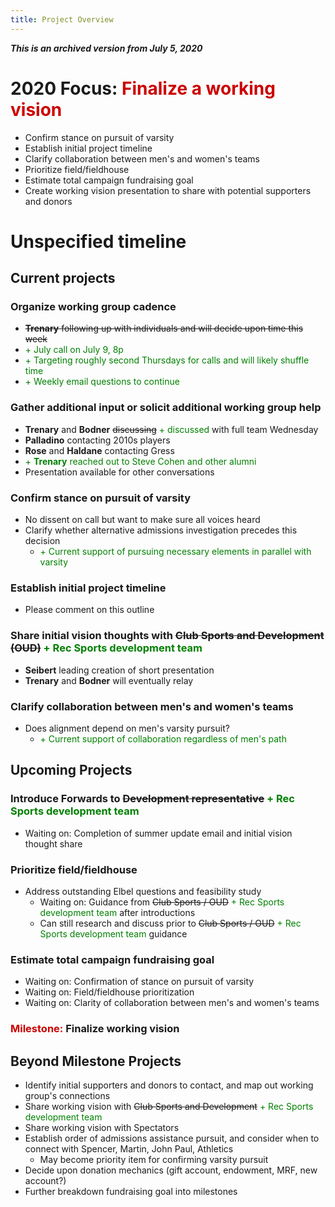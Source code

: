 ```yaml
---
title: Project Overview
---
```

***This is an archived version from July 5, 2020***

# 2020 Focus: <span style='color:#cc0000'>Finalize a working vision</span>
- Confirm stance on pursuit of varsity
- Establish initial project timeline
- Clarify collaboration between men's and women's teams
- Prioritize field/fieldhouse
- Estimate total campaign fundraising goal
- Create working vision presentation to share with potential supporters and donors

# Unspecified timeline
## Current projects  
### Organize working group cadence
- ~~**Trenary** following up with individuals and will decide upon time this week~~
- <span style='color:green'>+ July call on July 9, 8p</span>
- <span style='color:green'>+ Targeting roughly second Thursdays for calls and will likely shuffle time</span>
- <span style='color:green'>+ Weekly email questions to continue</span>

### Gather additional input or solicit additional working group help
- **Trenary** and **Bodner** ~~discussing~~ <span style='color:green'>+ discussed</span> with full team Wednesday
- **Palladino** contacting 2010s players
- **Rose** and **Haldane** contacting Gress
- <span style='color:green'>+ **Trenary** reached out to Steve Cohen and other alumni</span>
- Presentation available for other conversations

### Confirm stance on pursuit of varsity
- No dissent on call but want to make sure all voices heard
- Clarify whether alternative admissions investigation precedes this decision
    - <span style='color:green'>+ Current support of pursuing necessary elements in parallel with varsity</span>

### Establish initial project timeline
- Please comment on this outline

### Share initial vision thoughts with ~~Club Sports and Development (OUD)~~ <span style='color:green'>+ Rec Sports development team</span>
- **Seibert** leading creation of short presentation
- **Trenary** and **Bodner** will eventually relay

### Clarify collaboration between men's and women's teams
- Does alignment depend on men's varsity pursuit?
    - <span style='color:green'>+ Current support of collaboration regardless of men's path</span>

## Upcoming Projects
### Introduce Forwards to ~~Development representative~~ <span style='color:green'>+ Rec Sports development team</span>
- Waiting on: Completion of summer update email and initial vision thought share

### Prioritize field/fieldhouse
- Address outstanding Elbel questions and feasibility study
    - Waiting on: Guidance from ~~Club Sports / OUD~~ <span style='color:green'>+ Rec Sports development team</span> after introductions
    - Can still research and discuss prior to ~~Club Sports / OUD~~ <span style='color:green'>+ Rec Sports development team</span> guidance
    
### Estimate total campaign fundraising goal
- Waiting on: Confirmation of stance on pursuit of varsity
- Waiting on: Field/fieldhouse prioritization
- Waiting on: Clarity of collaboration between men's and women's teams

### <span style='color:#cc0000'>Milestone:</span> **Finalize working vision**

## Beyond Milestone Projects
- Identify initial supporters and donors to contact, and map out working group's connections
- Share working vision with ~~Club Sports and Development~~ <span style='color:green'>+ Rec Sports development team</span> 
- Share working vision with Spectators
- Establish order of admissions assistance pursuit, and consider when to connect with Spencer, Martin, John Paul, Athletics
    - May become priority item for confirming varsity pursuit
- Decide upon donation mechanics (gift account, endowment, MRF, new account?)
- Further breakdown fundraising goal into milestones
